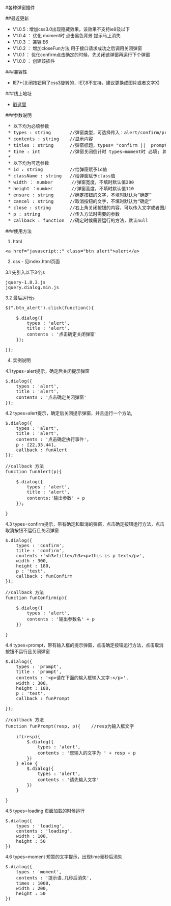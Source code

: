#各种弹窗插件

##最近更新
- V1.0.5 : 	增加css3.0出现隐藏效果，该效果不支持ie9及以下
- V1.0.4 ：	优化 moment时 点击黑色背景 提示马上消失
- V1.0.3 ： 兼容IE6
- V1.0.2 ： 增加closeFun方法,用于接口请求成功之后调用关闭弹窗
- V1.0.1 ： 优化confirm点击确定的时候，先关闭该弹窗再运行下个弹窗
- V1.0.0 ： 创建该插件
 
###兼容性
- IE7+(关闭按钮用了css3旋转的，IE7,8不支持，建议更换成图片或者文字X)

###线上地址
- [戳这里](http://whj.fayfox.com/demo/plugIn.dialog/)

###参数说明
<pre>
 * 以下均为必填参数
 * types : string		//弹窗类型，可选择传入：alert/confirm/prompt/loading/moment/closeFun
 * contents : string	//显示内容
 * titles : string		//弹窗标题，types= "confirm ||  prompt" 必填; types=alert || loading || moment 不填
 * time : int			//弹窗关闭倒计时 types=moment时 必填; 其他情况不需要
 *
 * 以下均为可选参数
 * id : string			//给弹窗赋予id值
 * className : string	//给弹窗赋予class值
 * width ： number		//弹窗宽度，不填时默认值200
 * height ：number		//弹窗高度，不填时默认值110
 * ensure : string		//确定按钮的文字，不填时默认为“确定”
 * cancel : string		//取消按钮的文字，不填时默认为“确定”
 * close : string		//右上角关闭按钮的内容，可以传入文字或者图片,默认为“+”,css3旋转45°,不兼容IE8及以下
 * p : string			//传入方法时需要的参数
 * callback : function	//确定时候需要运行的方法，默认null
</pre>

###使用方法
1. html
<pre>&lt;a href="javascript:;" class="btn_alert"&gt;alert&lt;/a&gt;</pre>
2. css - 见index.html页面

3.1 先引入以下3个js
<pre>
jquery-1.8.3.js
jquery.dialog.min.js
</pre>

3.2 最后运行js
<pre>
$(".btn_alert").click(function(){

	$.dialog({
		types : 'alert',
		title : 'alert',
		contents : '点击确定关闭弹窗'
	});

});
</pre>

4. 实例说明

4.1 types=alert提示，确定后关闭提示弹窗
<pre>
$.dialog({
	types : 'alert',
	title : 'alert',
	contents : '点击确定关闭弹窗'
});
</pre>

4.2 types=alert提示，确定后关闭提示弹窗，并且运行一个方法,
<pre>
$.dialog({
	types : 'alert',
	title : 'alert',
	contents : '点击确定执行事件',
	p : [22,33,44],
	callback : funAlert
});

//callback 方法
function funAlert(p){

	$.dialog({
		types : 'alert',
		title : 'alert',
		contents:'输出参数' + p
	});

}
</pre>

4.3 types=confirm提示，带有确定和取消的弹窗，点击确定按钮运行方法，点击取消按钮不运行且关闭弹窗
<pre>
$.dialog({
	types : 'confirm',
	title : 'comfirm',
	contents :'&lt;h3>title&lt;/h3>&lt;p>this is p text&lt;/p>',
	width : 300,
	height : 180,
	p : 'test',
	callback : funConfirm
});

//callback 方法
function funConfirm(p){

	$.dialog({
		types : 'alert',
		contents : '输出参数名' + p
	})

}
</pre>

4.4 types=prompt，带有输入框的提示弹窗，点击确定按钮运行方法，点击取消按钮不运行且关闭弹窗
<pre>
$.dialog({
	types : 'prompt',
	title : 'prompt',
	contents : '&lt;p>请在下面的输入框输入文字:&lt;/p>',
	width : 300,
	height : 180,
	p : 'test',
	callback : funPrompt

});

//callback 方法
function funPrompt(resp, p){	//resp为输入框文字

	if(resp){
		$.dialog({
			types : 'alert',
			contents : '您输入的文字为 ' + resp + p
		})
	} else {
		$.dialog({
			types : 'alert',
			contents : '请先输入文字'
		})
	}

}
</pre>

4.5 types=loading 页面加载的时候运行
<pre>
$.dialog({
	types : 'loading',
	contents : 'loading',
	width : 100,
	height : 50
})
</pre>

4.6 types=moment 短暂的文字提示，出现time毫秒后消失
<pre>
$.dialog({
	types : 'moment',
	contents : '提示语,几秒后消失',
	times : 1000,
	width : 200,
	height : 50
})
</pre>
